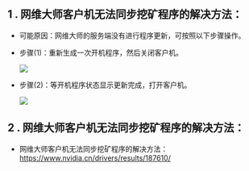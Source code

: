 ## 1 . 网维大师客户机无法同步挖矿程序的解决方法：

- 可能原因：网维大师的服务端没有进行程序更新，可按照以下步骤操作。
- 步骤(1)：重新生成一次开机程序，然后关闭客户机。

  <img src="https://github.com/qingshan2048/resource/blob/main/wangweidashi1.jpg">
- 步骤(2)：等开机程序状态显示更新完成，打开客户机。

  <img src="https://github.com/qingshan2048/resource/blob/main/wangweidashi2.jpg">

## 2 . 网维大师客户机无法同步挖矿程序的解决方法：

- 网维大师客户机无法同步挖矿程序的解决方法：https://www.nvidia.cn/drivers/results/187610/
